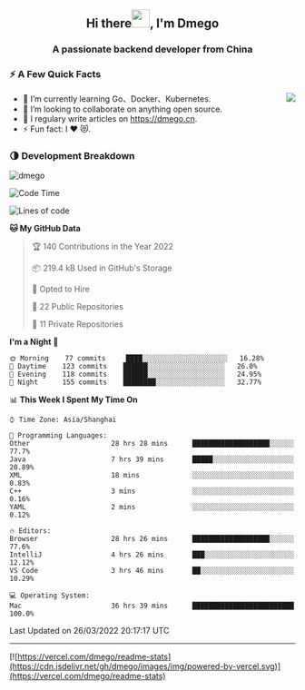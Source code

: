 <h2 align="center">Hi there<img src="https://cdn.jsdelivr.net/gh/dmego/images/img/Hi.gif" height="32" />, I'm Dmego </h2>
<h3 align="center">A passionate backend developer from China</h3>

### ⚡️ A Few Quick Facts

<img align="right" src="https://readme-stats-dmego.vercel.app/api?username=dmego&show_icons=true&icon_color=1573B3&hide_title=true&text_color=718096&bg_color=00000000&hide_border=true"/>

<ul>
    <li> 🌱 I’m currently learning Go、Docker、Kubernetes.</li>
    <li> 👯 I’m looking to collaborate on anything open source.</li>
    <li> 📝 I regulary write articles on <a href="https://dmego.cn">https://dmego.cn</a>.</li>
    <li> ⚡ Fun fact: I ❤️ 😻.</li>
</ul>

### 🌗 Development Breakdown

<img src="https://komarev.com/ghpvc/?username=dmego" alt="dmego" />

<!--START_SECTION:waka-->
![Code Time](http://img.shields.io/badge/Code%20Time-1%2C069%20hrs%2055%20mins-blue)

![Lines of code](https://img.shields.io/badge/From%20Hello%20World%20I%27ve%20Written-231%20Thousand%20lines%20of%20code-blue)

**🐱 My GitHub Data** 

> 🏆 140 Contributions in the Year 2022
 > 
> 📦 219.4 kB Used in GitHub's Storage 
 > 
> 💼 Opted to Hire
 > 
> 📜 22 Public Repositories 
 > 
> 🔑 11 Private Repositories  
 > 
**I'm a Night 🦉** 

```text
🌞 Morning    77 commits     ████░░░░░░░░░░░░░░░░░░░░░   16.28% 
🌆 Daytime    123 commits    ██████░░░░░░░░░░░░░░░░░░░   26.0% 
🌃 Evening    118 commits    ██████░░░░░░░░░░░░░░░░░░░   24.95% 
🌙 Night      155 commits    ████████░░░░░░░░░░░░░░░░░   32.77%

```


📊 **This Week I Spent My Time On** 

```text
⌚︎ Time Zone: Asia/Shanghai

💬 Programming Languages: 
Other                    28 hrs 28 mins      ███████████████████░░░░░░   77.7% 
Java                     7 hrs 39 mins       █████░░░░░░░░░░░░░░░░░░░░   20.89% 
XML                      18 mins             ░░░░░░░░░░░░░░░░░░░░░░░░░   0.83% 
C++                      3 mins              ░░░░░░░░░░░░░░░░░░░░░░░░░   0.16% 
YAML                     2 mins              ░░░░░░░░░░░░░░░░░░░░░░░░░   0.12%

🔥 Editors: 
Browser                  28 hrs 26 mins      ███████████████████░░░░░░   77.6% 
IntelliJ                 4 hrs 26 mins       ███░░░░░░░░░░░░░░░░░░░░░░   12.12% 
VS Code                  3 hrs 46 mins       ██░░░░░░░░░░░░░░░░░░░░░░░   10.29%

💻 Operating System: 
Mac                      36 hrs 39 mins      █████████████████████████   100.0%

```


 Last Updated on 26/03/2022 20:17:17 UTC
<!--END_SECTION:waka-->

---

[![https://vercel.com/dmego/readme-stats](https://cdn.jsdelivr.net/gh/dmego/images/img/powered-by-vercel.svg)](https://vercel.com/dmego/readme-stats)

